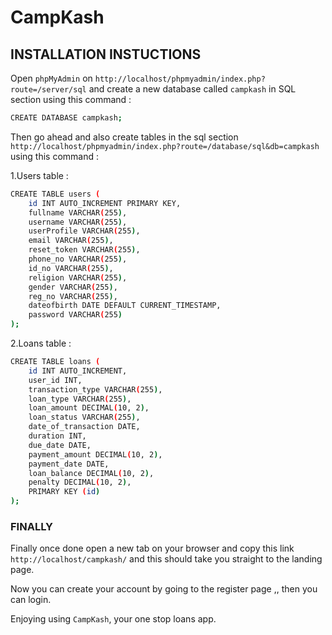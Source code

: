 # CampKash

## INSTALLATION INSTUCTIONS

Open `phpMyAdmin` on `http://localhost/phpmyadmin/index.php?route=/server/sql` and create a new database called `campkash` in SQL section using this command :

```bash
CREATE DATABASE campkash;
```

Then go ahead and also create tables in the sql section `http://localhost/phpmyadmin/index.php?route=/database/sql&db=campkash` using this command :

1.Users table :

```bash
CREATE TABLE users (
    id INT AUTO_INCREMENT PRIMARY KEY,
    fullname VARCHAR(255),
    username VARCHAR(255),
    userProfile VARCHAR(255),
    email VARCHAR(255),
    reset_token VARCHAR(255),
    phone_no VARCHAR(255),
    id_no VARCHAR(255),
    religion VARCHAR(255),
    gender VARCHAR(255),
    reg_no VARCHAR(255),
    dateofbirth DATE DEFAULT CURRENT_TIMESTAMP,
    password VARCHAR(255)
);
```

2.Loans table :

```bash
CREATE TABLE loans (
    id INT AUTO_INCREMENT,
    user_id INT,
    transaction_type VARCHAR(255),
    loan_type VARCHAR(255),
    loan_amount DECIMAL(10, 2),
    loan_status VARCHAR(255),
    date_of_transaction DATE,
    duration INT,
    due_date DATE,
    payment_amount DECIMAL(10, 2),
    payment_date DATE,
    loan_balance DECIMAL(10, 2),
    penalty DECIMAL(10, 2),
    PRIMARY KEY (id)
);
```

### FINALLY

Finally once done open a new tab on your browser and copy this link `http://localhost/campkash/` and this should take you straight to the landing page.

Now you can create your account by going to the register page ,, then you can login.

Enjoying using `CampKash`, your one stop loans app.